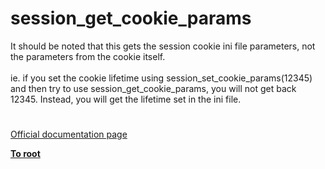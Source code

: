 # session_get_cookie_params



It should be noted that this gets the session cookie ini file parameters, not the parameters from the cookie itself.<br><br>ie. if you set the cookie lifetime using session_set_cookie_params(12345) and then try to use session_get_cookie_params, you will not get back 12345. Instead, you will get the lifetime set in the ini file.  

#

[Official documentation page](https://www.php.net/manual/en/function.session-get-cookie-params.php)

**[To root](/README.md)**